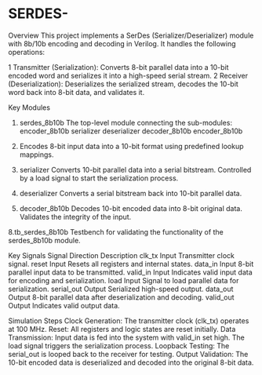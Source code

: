 # SERDES-
Overview
This project implements a SerDes (Serializer/Deserializer) module with 8b/10b encoding and decoding in Verilog. It handles the following operations:

1 Transmitter (Serialization):
Converts 8-bit parallel data into a 10-bit encoded word and serializes it into a high-speed serial stream.
2 Receiver (Deserialization):
Deserializes the serialized stream, decodes the 10-bit word back into 8-bit data, and validates it.

Key Modules
1. serdes_8b10b
  The top-level module connecting the sub-modules:
  encoder_8b10b
  serializer
  deserializer
  decoder_8b10b
  encoder_8b10b

2. Encodes
   8-bit input data into a 10-bit format using predefined lookup mappings.

4. serializer
  Converts 10-bit parallel data into a serial bitstream.
  Controlled by a load signal to start the serialization process.

5. deserializer
  Converts a serial bitstream back into 10-bit parallel data.

7. decoder_8b10b
 Decodes 10-bit encoded data into 8-bit original data.
 Validates the integrity of the input.

8.tb_serdes_8b10b
Testbench for validating the functionality of the serdes_8b10b module.

Key Signals
Signal	    Direction	Description
clk_tx	    Input	Transmitter clock signal.
reset	      Input	Resets all registers and internal states.
data_in	    Input	8-bit parallel input data to be transmitted.
valid_in	  Input	Indicates valid input data for encoding and serialization.
load	      Input	Signal to load parallel data for serialization.
serial_out	Output	Serialized high-speed output.
data_out	  Output	8-bit parallel data after deserialization and decoding.
valid_out	  Output	Indicates valid output data.

Simulation Steps
Clock Generation:
The transmitter clock (clk_tx) operates at 100 MHz.
Reset:
All registers and logic states are reset initially.
Data Transmission:
Input data is fed into the system with valid_in set high.
The load signal triggers the serialization process.
Loopback Testing:
The serial_out is looped back to the receiver for testing.
Output Validation:
The 10-bit encoded data is deserialized and decoded into the original 8-bit data.


